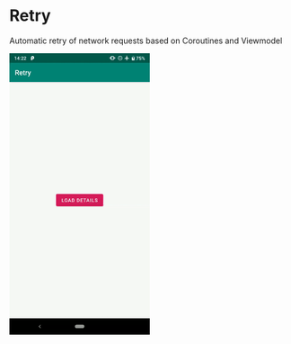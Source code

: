 # Retry
Automatic retry of network requests based on Coroutines and Viewmodel

<img src="https://github.com/dcampogiani/Retry/blob/master/demo.gif?raw=true" width="250"> 
